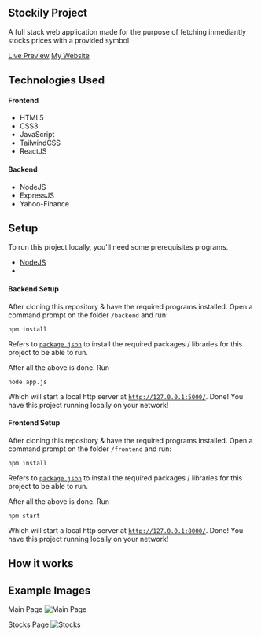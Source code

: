 ## Stockily Project

A full stack web application made for the purpose of fetching inmediantly stocks prices with a provided symbol.

[Live Preview](https://stockily.vercel.app/) [My Website](https://kobi.lol)

## Technologies Used

<div>
  <div>
    <h4>Frontend</h4>
    <ul>
      <li>HTML5</li>
      <li>CSS3</li>
      <li>JavaScript</li>
      <li>TailwindCSS</li>
      <li>ReactJS</li>
    </ul>
  </div>
  <div>
    <h4>Backend</h4>
    <ul>
      <li>NodeJS</li>
      <li>ExpressJS</li>
      <li>Yahoo-Finance</li>
    </ul>
  </div>
</div>

## Setup

To run this project locally, you'll need some prerequisites programs.

- [NodeJS](https://nodejs.org/)
- 
#### Backend Setup

After cloning this repository & have the required programs installed. Open a command prompt on the folder `/backend` and run:

```
npm install
```

Refers to [`package.json`](https://github.com/kobito-kun/Stockily/blob/master/backend/package.json) to install the required packages / libraries for this project to be able to run.

After all the above is done. Run

```
node app.js
```

Which will start a local http server at [`http://127.0.0.1:5000/`](http://127.0.0.1:5000/). Done! You have this project running locally on your network!

#### Frontend Setup

After cloning this repository & have the required programs installed. Open a command prompt on the folder `/frontend` and run:

```
npm install
```

Refers to [`package.json`](https://github.com/kobito-kun/Stockily/blob/master/frontend/package.json) to install the required packages / libraries for this project to be able to run.

After all the above is done. Run

```
npm start
```

Which will start a local http server at [`http://127.0.0.1:8000/`](http://127.0.0.1:8000/). Done! You have this project running locally on your network!

## How it works

## Example Images

Main Page
![Main Page](https://cdn.discordapp.com/attachments/756574459313389624/864331115154112522/stockily1.PNG)

Stocks Page
![Stocks](https://cdn.discordapp.com/attachments/756574459313389624/864331060867629066/stockily2.PNG)
